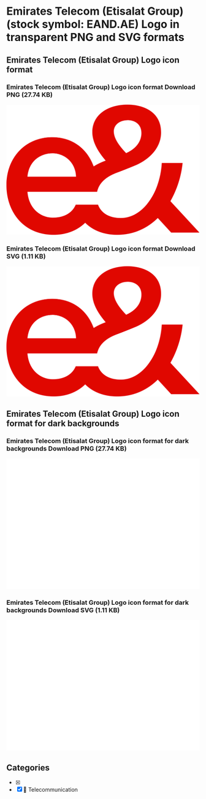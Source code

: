 # Emirates Telecom (Etisalat Group) (stock symbol: EAND.AE) Logo in transparent PNG and SVG formats

## Emirates Telecom (Etisalat Group) Logo icon format

### Emirates Telecom (Etisalat Group) Logo icon format Download PNG (27.74 KB)

![Emirates Telecom (Etisalat Group) Logo icon format Download PNG (27.74 KB)](/img/orig/EAND.AE-2da2fee5.png)

### Emirates Telecom (Etisalat Group) Logo icon format Download SVG (1.11 KB)

![Emirates Telecom (Etisalat Group) Logo icon format Download SVG (1.11 KB)](/img/orig/EAND.AE-81c7a9fb.svg)

## Emirates Telecom (Etisalat Group) Logo icon format for dark backgrounds

### Emirates Telecom (Etisalat Group) Logo icon format for dark backgrounds Download PNG (27.74 KB)

![Emirates Telecom (Etisalat Group) Logo icon format for dark backgrounds Download PNG (27.74 KB)](/img/orig/EAND.AE.D-ecd6f957.png)

### Emirates Telecom (Etisalat Group) Logo icon format for dark backgrounds Download SVG (1.11 KB)

![Emirates Telecom (Etisalat Group) Logo icon format for dark backgrounds Download SVG (1.11 KB)](/img/orig/EAND.AE.D-1c1bae60.svg)



## Categories
- [x] 
- [x] 📡 Telecommunication
